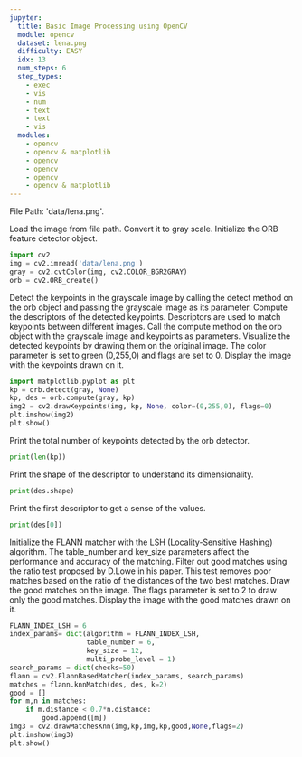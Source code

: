 ```yaml
---
jupyter:
  title: Basic Image Processing using OpenCV
  module: opencv
  dataset: lena.png
  difficulty: EASY
  idx: 13
  num_steps: 6
  step_types:
    - exec
    - vis
    - num
    - text
    - text
    - vis
  modules: 
    - opencv 
    - opencv & matplotlib
    - opencv
    - opencv
    - opencv
    - opencv & matplotlib
---
```


File Path: 'data/lena.png'.

Load the image from file path. Convert it to gray scale. Initialize the ORB feature detector object. 
```python
import cv2
img = cv2.imread('data/lena.png')
gray = cv2.cvtColor(img, cv2.COLOR_BGR2GRAY)
orb = cv2.ORB_create()
```

Detect the keypoints in the grayscale image by calling the detect method on the orb object and passing the grayscale image as its parameter. Compute the descriptors of the detected keypoints. Descriptors are used to match keypoints between different images. Call the compute method on the orb object with the grayscale image and keypoints as parameters. Visualize the detected keypoints by drawing them on the original image. The color parameter is set to green (0,255,0) and flags are set to 0. Display the image with the keypoints drawn on it.
```python
import matplotlib.pyplot as plt
kp = orb.detect(gray, None)
kp, des = orb.compute(gray, kp)
img2 = cv2.drawKeypoints(img, kp, None, color=(0,255,0), flags=0)
plt.imshow(img2)
plt.show()
```

Print the total number of keypoints detected by the orb detector.
```python
print(len(kp))
```

Print the shape of the descriptor to understand its dimensionality.
```python
print(des.shape)
```

Print the first descriptor to get a sense of the values.
```python
print(des[0])
```

Initialize the FLANN matcher with the LSH (Locality-Sensitive Hashing) algorithm. The table_number and key_size parameters affect the performance and accuracy of the matching. Filter out good matches using the ratio test proposed by D.Lowe in his paper. This test removes poor matches based on the ratio of the distances of the two best matches. Draw the good matches on the image. The flags parameter is set to 2 to draw only the good matches. Display the image with the good matches drawn on it.
```python
FLANN_INDEX_LSH = 6
index_params= dict(algorithm = FLANN_INDEX_LSH,
                   table_number = 6,
                   key_size = 12,
                   multi_probe_level = 1)
search_params = dict(checks=50)
flann = cv2.FlannBasedMatcher(index_params, search_params)
matches = flann.knnMatch(des, des, k=2)
good = []
for m,n in matches:
    if m.distance < 0.7*n.distance:
        good.append([m])
img3 = cv2.drawMatchesKnn(img,kp,img,kp,good,None,flags=2)
plt.imshow(img3)
plt.show()
```
